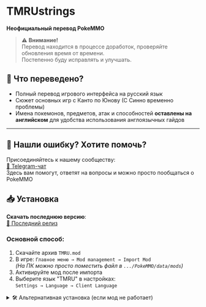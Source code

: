 # TMRUstrings  
**Неофициальный перевод PokeMMO**  

> ⚠️ **Внимание!**  
> Перевод находится в процессе доработок, проверяйте обновления время от времени.  
> Постепенно буду исправлять и улучшать.  

## 📌 Что переведено?  
- Полный перевод игрового интерфейса на русский язык
- Сюжет основных игр с Канто по Юнову (С Синно временно проблемы) 
- Имена покемонов, предметов, атак и способностей **оставлены на английском** для удобства использования англоязычных гайдов  

***

## 🐞 Нашли ошибку? Хотите помочь?  
Присоединяйтесь к нашему сообществу:  
[💬 Telegram-чат](https://t.me/pokemmo_ru)  
Здесь вам помогут, ответят на вопросы и можно просто пообщаться о PokeMMO  

## 📥 Установка  
**Скачать последнюю версию**:  
[🔽 Последний релиз](https://github.com/Timonion/TMRUstrings/releases/latest)  

### Основной способ:  
1. Скачайте архив `TMRU.mod`  
2. В игре: `Главное меню → Mod management → Import Mod`  
   *(На ПК можно просто поместить файл в `.../PokeMMO/data/mods`)*  
3. Активируйте мод после импорта  
4. Выберите язык "TMRU" в настройках:  
   `Settings → Language → Client Language`  

<details>
<summary>🛠 Альтернативная установка (если мод не работает)</summary>

### Для ПК 🖥️  
1. Скачайте [архив](../../archive/refs/heads/main.zip)  
2. Распакуйте в `.../PokeMMO/data/strings`  
   *(Рекомендуется удалить лишние файлы, кроме .xml)*  
3. Выберите язык "TMRU" в настройках  

### Для Android 📱  
1. Скачайте [архив](../../archive/refs/heads/main.zip)  
2. Распакуйте в удобное место  
3. Импортируйте через игровой интерфейс (см. скрины ниже)  
4. Выберите язык "TMRU" в настройках  

![Android Guide 1](https://github.com/Timonion/TMRUstrings/assets/143124086/c1aade28-e9c9-4ffc-a0bc-afbbc570b406)  
![Android Guide 2](https://github.com/Timonion/TMRUstrings/assets/143124086/2ca53bb2-37eb-43d4-a56e-be911e18b829)  
![Android Guide 3](https://github.com/Timonion/TMRUstrings/assets/143124086/b78ab674-2e5f-4908-af46-4a30c690eda6)  
</details>
